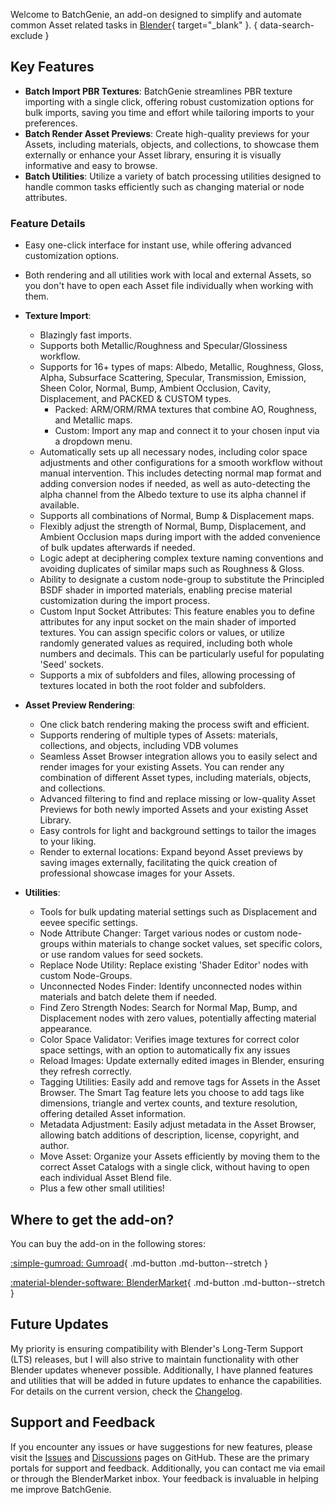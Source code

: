 Welcome to BatchGenie, an add-on designed to simplify and automate common Asset related tasks in [Blender](https://www.blender.org/){ target="_blank" }.
{ data-search-exclude }


## Key Features

- **Batch Import PBR Textures**: BatchGenie streamlines PBR texture importing with a single click, offering robust customization options for bulk imports, saving you time and effort while tailoring imports to your preferences.
- **Batch Render Asset Previews**: Create high-quality previews for your Assets, including materials, objects, and collections, to showcase them externally or enhance your Asset library, ensuring it is visually informative and easy to browse.
- **Batch Utilities**: Utilize a variety of batch processing utilities designed to handle common tasks efficiently such as changing material or node attributes.

### Feature Details

- Easy one-click interface for instant use, while offering advanced customization options.
- Both rendering and all utilities work with local and external Assets, so you don't have to open each Asset file individually when working with them.

- **Texture Import**:
    - Blazingly fast imports.
    - Supports both Metallic/Roughness and Specular/Glossiness workflow.
    - Supports for 16+ types of maps: Albedo, Metallic, Roughness, Gloss, Alpha, Subsurface Scattering, Specular, Transmission, Emission, Sheen Color, Normal, Bump, Ambient Occlusion, Cavity, Displacement, and PACKED & CUSTOM types.
        - Packed: ARM/ORM/RMA textures that combine AO, Roughness, and Metallic maps.
        - Custom: Import any map and connect it to your chosen input via a dropdown menu.
    - Automatically sets up all necessary nodes, including color space adjustments and other configurations for a smooth workflow without manual intervention. This includes detecting normal map format and adding conversion nodes if needed, as well as auto-detecting the alpha channel from the Albedo texture to use its alpha channel if available.
    - Supports all combinations of Normal, Bump & Displacement maps.
    - Flexibly adjust the strength of Normal, Bump, Displacement, and Ambient Occlusion maps during import with the added convenience of bulk updates afterwards if needed.
    - Logic adept at deciphering complex texture naming conventions and avoiding duplicates of similar maps such as Roughness & Gloss.
    - Ability to designate a custom node-group to substitute the Principled BSDF shader in imported materials, enabling precise material customization during the import process.
    - Custom Input Socket Attributes: This feature enables you to define attributes for any input socket on the main shader of imported textures. You can assign specific colors or values, or utilize randomly generated values as required, including both whole numbers and decimals. This can be particularly useful for populating 'Seed' sockets.
    - Supports a mix of subfolders and files, allowing processing of textures located in both the root folder and subfolders.

- **Asset Preview Rendering**:
    - One click batch rendering making the process swift and efficient.
    - Supports rendering of multiple types of Assets: materials, collections, and objects, including VDB volumes
    - Seamless Asset Browser integration allows you to easily select and render images for your existing Assets. You can render any combination of different Asset types, including materials, objects, and collections.
    - Advanced filtering to find and replace missing or low-quality Asset Previews for both newly imported Assets and your existing Asset Library.
    - Easy controls for light and background settings to tailor the images to your liking.
    - Render to external locations: Expand beyond Asset previews by saving images externally, facilitating the quick creation of professional showcase images for your Assets.

- **Utilities**:
    - Tools for bulk updating material settings such as Displacement and eevee specific settings.
    - Node Attribute Changer: Target various nodes or custom node-groups within materials to change socket values, set specific colors, or use random values for seed sockets.
    - Replace Node Utility: Replace existing 'Shader Editor' nodes with custom Node-Groups.
    - Unconnected Nodes Finder: Identify unconnected nodes within materials and batch delete them if needed.
    - Find Zero Strength Nodes: Search for Normal Map, Bump, and Displacement nodes with zero values, potentially affecting material appearance.
    - Color Space Validator: Verifies image textures for correct color space settings, with an option to automatically fix any issues
    - Reload Images: Update externally edited images in Blender, ensuring they refresh correctly.
    - Tagging Utilities: Easily add and remove tags for Assets in the Asset Browser. The Smart Tag feature lets you choose to add tags like dimensions, triangle and vertex counts, and texture resolution, offering detailed Asset information.
    - Metadata Adjustment: Easily adjust metadata in the Asset Browser, allowing batch additions of description, license, copyright, and author.
    - Move Asset: Organize your Assets efficiently by moving them to the correct Asset Catalogs with a single click, without having to open each individual Asset Blend file.
    - Plus a few other small utilities!


## Where to get the add-on?

You can buy the add-on in the following stores:

<div class="grid" markdown>

[:simple-gumroad: Gumroad](#){ .md-button .md-button--stretch }

[:material-blender-software: BlenderMarket](#){ .md-button .md-button--stretch }

</div>


## Future Updates

My priority is ensuring compatibility with Blender's Long-Term Support (LTS) releases, but I will also strive to maintain functionality with other Blender updates whenever possible. Additionally, I have planned features and utilities that will be added in future updates to enhance the capabilities. For details on the current version, check the [Changelog](changelog.md).


## Support and Feedback

If you encounter any issues or have suggestions for new features, please visit the [Issues](https://github.com/roberddd/BatchGenie/issues) and [Discussions](https://github.com/roberddd/BatchGenie/discussions) pages on GitHub. These are the primary portals for support and feedback. Additionally, you can contact me via email or through the BlenderMarket inbox. Your feedback is invaluable in helping me improve BatchGenie.